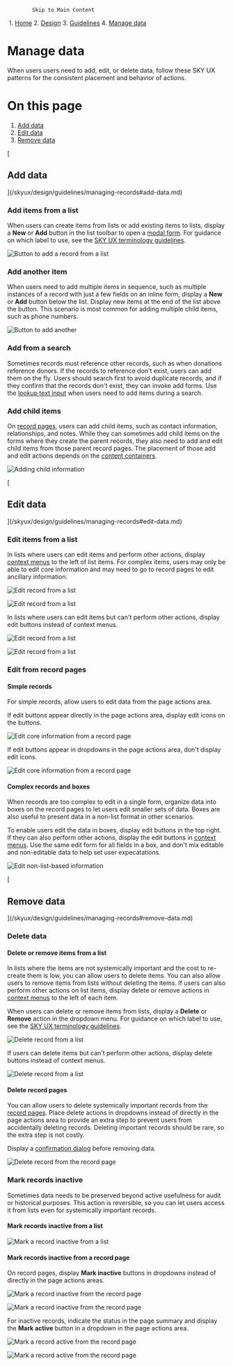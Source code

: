             Skip to Main Content

 1.  [Home](/skyux/)
2.  [Design](/skyux/design.md)
3.  [Guidelines](/skyux/design/guidelines.md)
4.  [Manage data](/skyux/design/guidelines/managing-records.md)

Manage data
===========

When users users need to add, edit, or delete data, follow these SKY UX patterns for the consistent placement and behavior of actions.

On this page
============

1.  [Add data](/skyux/design/guidelines/managing-records#add-data.md)
2.  [Edit data](/skyux/design/guidelines/managing-records#edit-data.md)
3.  [Remove data](/skyux/design/guidelines/managing-records#remove-data.md)

[

Add data
--------

](/skyux/design/guidelines/managing-records#add-data.md)

### Add items from a list

When users can create items from lists or add existing items to lists, display a **New** or **Add** button in the list toolbar to open a [modal form](/skyux/components/modal.md). For guidance on which label to use, see the [SKY UX terminology guidelines](/skyux/design/guidelines/terminology.md).

![Button to add a record from a list](https://sky.blackbaudcdn.net/skyuxapps/skyux/assets/img/guidelines/managingrecords/list-add.1bc3418d8547fc6cc3a6fe6965008c2c.png)

### Add another item

When users need to add multiple items in sequence, such as multiple instances of a record with just a few fields on an inline form, display a **New** or **Add** button below the list. Display new items at the end of the list above the button. This scenario is most common for adding multiple child items, such as phone numbers.

![Button to add another](https://sky.blackbaudcdn.net/skyuxapps/skyux/assets/img/guidelines/managingrecords/repeater-add-another.16cab1690e575d27360a02c8b94f2245.png)

### Add from a search

Sometimes records must reference other records, such as when donations reference donors. If the records to reference don't exist, users can add them on the fly. Users should search first to avoid duplicate records, and if they confirm that the records don't exist, they can invoke add forms. Use the [lookup text input](/skyux/components/lookup.md) when users need to add items during a search.

### Add child items

On [record pages](/skyux/design/guidelines/page-layouts.md), users can add child items, such as contact information, relationships, and notes. While they can sometimes add child items on the forms where they create the parent records, they also need to add and edit child items from those parent record pages. The placement of those add and edit actions depends on the [content containers](/skyux/design/guidelines/content-containers.md).

![Adding child information](https://sky.blackbaudcdn.net/skyuxapps/skyux/assets/img/guidelines/managingrecords/add-child-record.c97cffb0bd29be0ae06dbfcaafba92ea.png)

[

Edit data
---------

](/skyux/design/guidelines/managing-records#edit-data.md)

### Edit items from a list

In lists where users can edit items and perform other actions, display [context menus](/skyux/components/dropdown.md) to the left of list items. For complex items, users may only be able to edit core information and may need to go to record pages to edit ancillary information.

![Edit record from a list](https://sky.blackbaudcdn.net/skyuxapps/skyux/assets/img/guidelines/managingrecords/grid-row-edit-2.9b84c69d15e6f372d66b3c405a12b25f.png)

  

![Edit record from a list](https://sky.blackbaudcdn.net/skyuxapps/skyux/assets/img/guidelines/managingrecords/repeater-edit-2.3eab649e65824e541657de76e8ca285e.png)

In lists where users can edit items but can't perform other actions, display edit buttons instead of context menus.

![Edit record from a list](https://sky.blackbaudcdn.net/skyuxapps/skyux/assets/img/guidelines/managingrecords/grid-row-edit.c919b4fcc89a3d816d6a4cd8794a9176.png)

  

![Edit record from a list](https://sky.blackbaudcdn.net/skyuxapps/skyux/assets/img/guidelines/managingrecords/repeater-edit.8fb26d713944cead5a75e6335978364d.png)

### Edit from record pages

#### Simple records

For simple records, allow users to edit data from the page actions area.

If edit buttons appear directly in the page actions area, display edit icons on the buttons.

![Edit core information from a record page](https://sky.blackbaudcdn.net/skyuxapps/skyux/assets/img/guidelines/managingrecords/record-page-edit-in-toolbar.9ffa2ace62a172bfe365db8dac5a9ef7.png)

If edit buttons appear in dropdowns in the page actions area, don't display edit icons.

![Edit core information from a record page](https://sky.blackbaudcdn.net/skyuxapps/skyux/assets/img/guidelines/managingrecords/record-page-edit-in-menu.45be5c9ca29f3f2ef6ba35bf55314394.png)

#### Complex records and boxes

When records are too complex to edit in a single form, organize data into boxes on the record pages to let users edit smaller sets of data. Boxes are also useful to present data in a non-list format in other scenarios.

To enable users edit the data in boxes, display edit buttons in the top right. If they can also perform other actions, display the edit buttons in [context menus](/skyux/components/dropdown.md). Use the same edit form for all fields in a box, and don't mix editable and non-editable data to help set user expecatations.

![Edit non-list-based information](https://sky.blackbaudcdn.net/skyuxapps/skyux/assets/img/guidelines/managingrecords/edit-box.32f25b0ea04d26ffdef3e6e7dbd5a86b.png)

[

Remove data
-----------

](/skyux/design/guidelines/managing-records#remove-data.md)

### Delete data

#### Delete or remove items from a list

In lists where the items are not systemically important and the cost to re-create them is low, you can allow users to delete items. You can also allow users to remove items from lists without deleting the items. If users can also perform other actions on list items, display delete or remove actions in [context menus](/skyux/components/dropdown.md) to the left of each item.

When users can delete or remove items from lists, display a **Delete** or **Remove** action in the dropdown menu. For guidance on which label to use, see the [SKY UX terminology guidelines](/skyux/design/guidelines/terminology.md).

![Delete record from a list](https://sky.blackbaudcdn.net/skyuxapps/skyux/assets/img/guidelines/managingrecords/delete-grid-row.a640402d4ef7d551e8348156ca99011d.png)

If users can delete items but can't perform other actions, display delete buttons instead of context menus.

![Delete record from a list](https://sky.blackbaudcdn.net/skyuxapps/skyux/assets/img/guidelines/managingrecords/delete-grid-row.a640402d4ef7d551e8348156ca99011d.png)

#### Delete record pages

You can allow users to delete systemically important records from the [record pages](/skyux/design/guidelines/page-layouts.md). Place delete actions in dropdowns instead of directly in the page actions area to provide an extra step to prevent users from accidentally deleting records. Deleting important records should be rare, so the extra step is not costly.

Display a [confirmation dialog](/skyux/components/confirm.md) before removing data.

![Delete record from the record page](https://sky.blackbaudcdn.net/skyuxapps/skyux/assets/img/guidelines/managingrecords/record-page-delete-in-menu.ed54a17776f5db172d1340d21f3197a7.png)

### Mark records inactive

Sometimes data needs to be preserved beyond active usefulness for audit or historical purposes. This action is reversible, so you can let users access it from lists even for systemically important records.

#### Mark records inactive from a list

![Mark a record inactive from a list](https://sky.blackbaudcdn.net/skyuxapps/skyux/assets/img/guidelines/managingrecords/mark-inactive-grid-row.ad55189b9183813b3a5b355194326369.png)

#### Mark records inactive from a record page

On record pages, display **Mark inactive** buttons in dropdowns instead of directly in the page actions areas.

![Mark a record inactive from the record page](https://sky.blackbaudcdn.net/skyuxapps/skyux/assets/img/guidelines/managingrecords/record-page-inactive-in-menu.c4c7495f4929237c70ed7ab551ac1622.png)

  

![Mark a record inactive from the record page](https://sky.blackbaudcdn.net/skyuxapps/skyux/assets/img/guidelines/managingrecords/record-page-inactive-in-more.8a8854b5bce96ccdfbe21dc03bfe05bf.png)

For inactive records, indicate the status in the page summary and display the **Mark active** button in a dropdown in the page actions area.

![Mark a record active from the record page](https://sky.blackbaudcdn.net/skyuxapps/skyux/assets/img/guidelines/managingrecords/record-page-active-in-menu.c22021e0bf7ad795da4d0c08968f8c03.png)

  

![Mark a record active from the record page](https://sky.blackbaudcdn.net/skyuxapps/skyux/assets/img/guidelines/managingrecords/record-page-active-in-more.fdf979dd4892158a02454c057109fe5c.png)